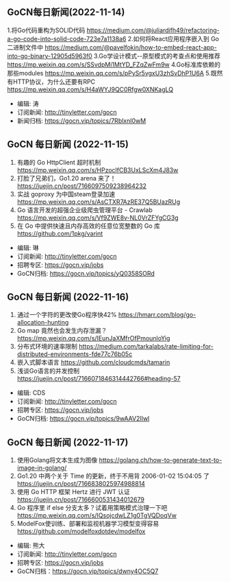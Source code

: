 ## GoCN每日新闻(2022-11-14)

1.将Go代码重构为SOLID代码 https://medium.com/@juliardifh49/refactoring-a-go-code-into-solid-code-723e7a1138a6
2.如何将React应用程序嵌入到 Go 二进制文件中 https://medium.com/@pavelfokin/how-to-embed-react-app-into-go-binary-12905d5963f0
3.Go学设计模式--原型模式的考查点和使用推荐 https://mp.weixin.qq.com/s/SSvdpMi1MtYD_FZqZwFm9w
4.Go标准库依赖的那些modules https://mp.weixin.qq.com/s/pPySr5vgxU3zhSvDhP1U6A
5.既然有HTTP协议，为什么还要有RPC https://mp.weixin.qq.com/s/H4aWYJ9QC0Rfgw0XNKagLQ

* 编辑: 涛
* 订阅新闻: http://tinyletter.com/gocn
* 新闻归档: https://gocn.vip/topics/7RblxnI0wM

## GoCN 每日新闻 (2022-11-15)

1. 有趣的 Go HttpClient 超时机制 https://mp.weixin.qq.com/s/HPzoclfCB3UxLScXm4J83w
2. 打脸了兄弟们，Go1.20 arena 来了！https://juejin.cn/post/7166097509238964232
3. 实战 goproxy 为中国steam登录加速 https://mp.weixin.qq.com/s/AsCTXR7AzRE37Q5BUazRUg
4. Go 语言开发的超强企业级爬虫管理平台 - Crawlab https://mp.weixin.qq.com/s/Vf9ZWE8v-NL0VrZFYgCG3g
5. 在 Go 中提供快速且内存高效的任意位宽整数的 Go 库 https://github.com/1pkg/varint

- 编辑: 琳
- 订阅新闻: http://tinyletter.com/gocn
- 招聘专区: https://gocn.vip/jobs
- GoCN归档: https://gocn.vip/topics/yQ0358SORd

## GoCN 每日新闻 (2022-11-16)

1. 通过一个字符的更改使Go程序快42% https://hmarr.com/blog/go-allocation-hunting 
2. Go map 竟然也会发生内存泄漏？ https://mp.weixin.qq.com/s/IEunJaXMfrOfPmounloYig 
3. 分布式环境的速率限制 https://medium.com/tarkalabs/rate-limiting-for-distributed-environments-fde77c76b05c 
4. 嵌入式脚本语言 https://github.com/cloudcmds/tamarin 
5. 浅谈Go语言的并发控制 https://juejin.cn/post/7166071846314442766#heading-57 

- 编辑: CDS
- 订阅新闻: http://tinyletter.com/gocn
- 招聘专区: https://gocn.vip/jobs
- GoCN归档: https://gocn.vip/topics/9wAAV2Ilwl

## GoCN 每日新闻 (2022-11-17)

1. 使用Golang将文本生成为图像 https://golang.ch/how-to-generate-text-to-image-in-golang/ 
2. Go1.20 中两个关于 Time 的更新，终于不用背 2006-01-02 15:04:05 了 https://juejin.cn/post/7166838025974988814 
3. 使用 Go HTTP 框架 Hertz 进行 JWT 认证 https://juejin.cn/post/7166600531434012679 
4. Go 程序里 if else 分支太多？试着用策略模式治理一下吧 https://mp.weixin.qq.com/s/IQsojcdwLZ1g0TgVQDoqVw
5. ModelFox使训练、部署和监视机器学习模型变得容易 https://github.com/modelfoxdotdev/modelfox

- 编辑: 熊大
- 订阅新闻: http://tinyletter.com/gocn
- 招聘专区: https://gocn.vip/jobs
- GoCN归档：https://gocn.vip/topics/dwny4OC5Q7
